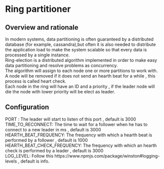 # Ring partitioner
<h2>Overview and rationale</h2>
In modern systems, data partitioning is often guaranteed by a distributed database (for example, cassandra),but often it is also needed to distribute the application load to make the system scalable so that every data is processed by a single instance. <br>
Ring-election is a distributed algorithm implemented in order to make easy data partitioning and resolve problems as concurrency.<br>
The algorithm will assign to each node one or more partitions to work with.<br>
A node will be removed if it does not send an hearth beat for a while , this process is called heart check.<br>
Each node in the ring will have an ID and a priority , if the leader node will die the node with lower priority will be elect as leader.



<h2> Configuration </h2>
 PORT : The leader will start to listen of this port , default is 3000 <br>
 TIME_TO_RECONNECT: The time to wait for a follower when he has to connect to a new leader in ms , default is 3000 <br>
HEARTH_BEAT_FREQUENCY: The frequency with which a hearth beat is performed by a follower , default is 1000 <br>
HEARTH_BEAT_CHECK_FREQUENCY: The frequency with which an hearth check is performed by a leader , default is 3000 <br>
LOG_LEVEL: Follow this https://www.npmjs.com/package/winston#logging-levels , default is info.

